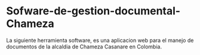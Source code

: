 # Sofware-de-gestion-documental-Chameza
La siguiente herramienta software, es una aplicacion web para el manejo de documentos de la alcaldia de Chameza Casanare en Colombia.
